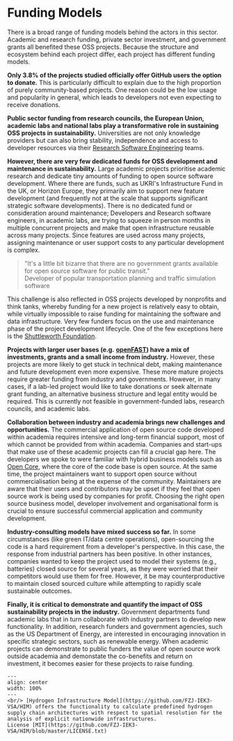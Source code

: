 # Funding Models

There is a broad range of funding models behind the actors in this sector. Academic and research funding, private sector investment, and government grants all benefited these OSS projects. Because the structure and ecosystem behind each project differ, each project has different funding models.

**Only 3.8% of the projects studied officially offer GitHub users the option to donate.** This is particularly difficult to explain due to the high proportion of purely community-based projects. One reason could be the low usage and popularity in general, which leads to developers not even expecting to receive donations.

**Public sector funding from research councils, the European Union, academic labs and national labs play a transformative role in sustaining OSS projects in sustainability.** Universities are not only knowledge providers but can also bring stability, independence and access to developer resources via their [Research Software Engineering](https://de.wikipedia.org/wiki/Research_Software_Engineering) teams.

**However, there are very few dedicated funds for OSS development and maintenance in sustainability.** Large academic projects prioritise academic research and dedicate tiny amounts of funding to open source software development. Where there are funds, such as UKRI's Infrastructure Fund in the UK, or Horizon Europe, they primarily aim to support new feature development (and frequently not at the scale that supports significant strategic software developments). There is no dedicated fund or consideration around maintenance; Developers and Research software engineers, in academic labs, are trying to squeeze in person months in multiple concurrent projects and make that open infrastructure reusable across many projects. Since features are used across many projects, assigning maintenance or user support costs to any particular development is complex.

>  "It's a little bit bizarre that there are no government grants available for open source software for public transit." 
</br> Developer of popular transportation planning and traffic simulation software

This challenge is also reflected in OSS projects developed by nonprofits and think tanks, whereby funding for a new project is relatively easy to obtain, while virtually impossible to raise funding for maintaining the software and data infrastructure. Very few funders focus on the use and maintenance phase of the project development lifecycle. One of the few exceptions here is the [Shuttleworth Foundation](https://shuttleworthfoundation.org/).

**Projects with larger user bases (e.g.** [**openFAST**](https://github.com/OpenFAST/openfast)**) have a mix of investments, grants and a small income from industry.** However, these projects are more likely to get stuck in technical debt, making maintenance and future development even more expensive. These more mature projects require greater funding from industry and governments. However, in many cases, if a lab-led project would like to take donations or seek alternate grant funding, an alternative business structure and legal entity would be required. This is currently not feasible in government-funded labs, research councils, and academic labs.

**Collaboration between industry and academia brings new challenges and opportunities.** The commercial application of open source code developed within academia requires intensive and long-term financial support, most of which cannot be provided from within academia. Companies and start-ups that make use of these academic projects can fill a crucial gap here. The developers we spoke to were familiar with hybrid business models such as [Open Core](https://en.wikipedia.org/wiki/Open-core_model), where the core of the code base is open source. At the same time, the project maintainers want to support open source without commercialisation being at the expense of the community. Maintainers are aware that their users and contributors may be upset if they feel that open source work is being used by companies for profit. Choosing the right open source business model, developer involvement and organisational form is crucial to ensure successful commercial application and community development.

**Industry-consulting models have mixed success so far.** In some circumstances (like green IT/data centre operations), open-sourcing the code is a hard requirement from a developer's perspective. In this case, the response from industrial partners has been positive. In other instances, companies wanted to keep the project used to model their systems (e.g., batteries) closed source for several years, as they were worried that their competitors would use them for free. However, it be may counterproductive to maintain closed sourced culture while attempting to rapidly scale sustainable outcomes.

**Finally, it is critical to demonstrate and quantify the impact of OSS sustainability projects in the industry.** Government departments fund academic labs that in turn collaborate with industry partners to develop new functionality. In addition, research funders and government agencies, such as the US Department of Energy, are interested in encouraging innovation in specific strategic sectors, such as renewable energy. When academic projects can demonstrate to public funders the value of open source work outside academia and demonstate the co-benefits and return on investment, it becomes easier for these projects to raise funding.


```{figure} ../images/HIM.png
---
align: center
width: 100%
---
<br/> [Hydrogen Infrastructure Model](https://github.com/FZJ-IEK3-VSA/HIM) offers the functionality to calculate predefined hydrogen supply chain architectures with respect to spatial resolution for the analysis of explicit nationwide infrastructures.
License [MIT](https://github.com/FZJ-IEK3-VSA/HIM/blob/master/LICENSE.txt)
```